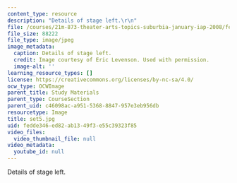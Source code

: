 ```yaml
---
content_type: resource
description: "Details of stage left.\r\n"
file: /courses/21m-873-theater-arts-topics-suburbia-january-iap-2008/fedde346ed82ab1349f3e55c39323f85_set5.jpg
file_size: 88222
file_type: image/jpeg
image_metadata:
  caption: Details of stage left.
  credit: Image courtesy of Eric Levenson. Used with permission.
  image-alt: ''
learning_resource_types: []
license: https://creativecommons.org/licenses/by-nc-sa/4.0/
ocw_type: OCWImage
parent_title: Study Materials
parent_type: CourseSection
parent_uid: c46098ac-a951-5368-8847-957e3eb956db
resourcetype: Image
title: set5.jpg
uid: fedde346-ed82-ab13-49f3-e55c39323f85
video_files:
  video_thumbnail_file: null
video_metadata:
  youtube_id: null
---
```

Details of stage left.
